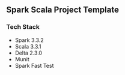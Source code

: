 ## Spark Scala Project Template 

### Tech Stack 

- Spark 3.3.2
- Scala 3.3.1
- Delta 2.3.0
- Munit 
- Spark Fast Test

